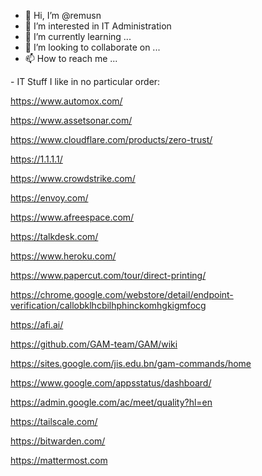 - 👋 Hi, I’m @remusn
- 👀 I’m interested in IT Administration
- 🌱 I’m currently learning ...
- 💞️ I’m looking to collaborate on ...
- 📫 How to reach me ...

<!---
remusn/remusn is a ✨ special ✨ repository because its `README.md` (this file) appears on your GitHub profile.
You can click the Preview link to take a look at your changes.
--->

​- IT Stuff I like in no particular order:

 https://www.automox.com/ 
 
 https://www.assetsonar.com/
 
 https://www.cloudflare.com/products/zero-trust/
 
 https://1.1.1.1/
 
 https://www.crowdstrike.com/
 
 https://envoy.com/
 
 https://www.afreespace.com/
 
 https://talkdesk.com/
 
 https://www.heroku.com/
 
 https://www.papercut.com/tour/direct-printing/
 
 https://chrome.google.com/webstore/detail/endpoint-verification/callobklhcbilhphinckomhgkigmfocg
 
 https://afi.ai/
 
 https://github.com/GAM-team/GAM/wiki
 
 https://sites.google.com/jis.edu.bn/gam-commands/home
 
 https://www.google.com/appsstatus/dashboard/
 
 https://admin.google.com/ac/meet/quality?hl=en
 
 https://tailscale.com/
 
 https://bitwarden.com/
 
 https://mattermost.com
